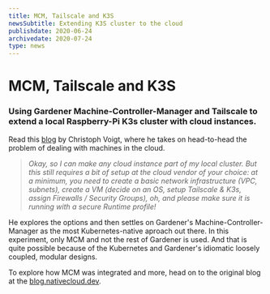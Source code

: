 ```yaml
---
title: MCM, Tailscale and K3S
newsSubtitle: Extending K3S cluster to the cloud
publishdate: 2020-06-24
archivedate: 2020-07-24
type: news
---
```

# MCM, Tailscale and K3S
### Using Gardener Machine-Controller-Manager and Tailscale to extend a local Raspberry-Pi K3s cluster with cloud instances.

Read this <a target="_blank" href="https://blog.nativecloud.dev/scale-out-your-raspberry-pi-k3s-cluster-to-the-cloud/">blog</a> by Christoph Voigt, where he takes on head-to-head the problem of dealing with machines in the cloud.

> *Okay, so I can make any cloud instance part of my local cluster. But this still requires a bit of setup at the cloud vendor of your choice: at a minimum, you need to create a basic network infrastructure (VPC, subnets), create a VM (decide on an OS, setup Tailscale & K3s, assign Firewalls / Security Groups), oh, and please make sure it is running with a secure Runtime profile!*

He explores the options and then settles on Gardener's Machine-Controller-Manager as the most Kubernetes-native aproach out there. 
In this experiment, only MCM and not the rest of Gardener is used. And that is quite possible because of the Kubernetes and Gardener's idiomatic loosely coupled, modular designs.
 
To explore how MCM was integrated and more, head on to the original blog at the <a target="_blank" href="https://blog.nativecloud.dev/scale-out-your-raspberry-pi-k3s-cluster-to-the-cloud/">blog.nativecloud.dev</a>.